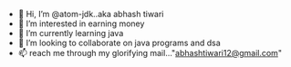 - 👋 Hi, I’m @atom-jdk..aka abhash tiwari
- 👀 I’m interested in earning money
- 🌱 I’m currently learning java 
- 💞️ I’m looking to collaborate on java programs and dsa
- 📫 reach me through my glorifying mail..."abhashtiwari12@gmail.com"

<!---
atom-jdk/atom-jdk is a ✨ special ✨ repository because its `README.md` (this file) appears on your GitHub profile.
You can click the Preview link to take a look at your changes.
--->
